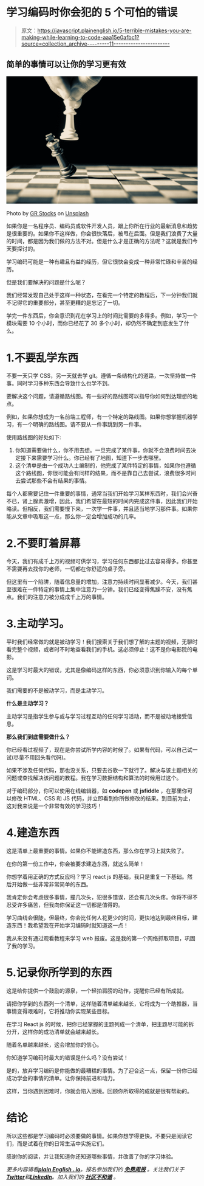 # 学习编码时你会犯的 5 个可怕的错误

> 原文：<https://javascript.plainenglish.io/5-terrible-mistakes-you-are-making-while-learning-to-code-aaa15e0afbc1?source=collection_archive---------11----------------------->

## 简单的事情可以让你的学习更有效

![](img/361a5e924fa030ff86b6eb307b997df5.png)

Photo by [GR Stocks](https://unsplash.com/@grstocks?utm_source=medium&utm_medium=referral) on [Unsplash](https://unsplash.com?utm_source=medium&utm_medium=referral)

如果你是一名程序员、编码员或软件开发人员，跟上你所在行业的最新消息和趋势是很重要的。如果你不这样做，你会很快落后，被甩在后面。但是我们浪费了大量的时间，都是因为我们做的方法不对。但是什么才是正确的方法呢？这就是我们今天要探讨的。

学习编码可能是一种有趣且有益的经历，但它很快会变成一种非常忙碌和辛苦的经历。

但是我们要解决的问题是什么呢？

我们经常发现自己处于这样一种状态，在看完一个特定的教程后，下一分钟我们就不记得它的重要部分，甚至更糟的是忘记了一切。

学完一件东西后，你会意识到花在学习上的时间比需要的多得多。例如，学习一个模块需要 10 个小时，而你已经花了 30 多个小时，却仍然不确定到底发生了什么。

# 1.不要乱学东西

不要一天只学 CSS，另一天就去学 git。遵循一条结构化的道路，一次坚持做一件事。同时学习多种东西会导致什么也学不到。

要解决这个问题，请遵循路线图。有一些好的路线图可以指导你如何到达理想的地点。

例如，如果你想成为一名前端工程师，有一个特定的路线图。如果你想掌握机器学习，有一个明确的路线图。请不要从一件事跳到另一件事。

使用路线图的好处如下:

1.  你知道需要做什么，你不用去想。一旦完成了某件事，你就不会浪费时间去决定接下来需要学习什么。你已经有了地图，知道下一步去哪里。
2.  这个清单是由一个成功人士编制的，他完成了某件特定的事情，如果你也遵循这个路线图，你很可能会有同样的结果，而不是靠自己去尝试，浪费很多时间去尝试那些不会有结果的事情。

每个人都需要记住一件重要的事情，通常当我们开始学习某样东西时，我们会兴奋不已，肾上腺素激增，因此，我们希望在最短的时间内完成这件事，因此我们开始略读。但相反，我们需要慢下来，一次学一件事，并且适当地学习那件事。如果你能从文章中吸取这一点，那么你一定会增加成功的几率。

# 2.不要盯着屏幕

今天，我们有成千上万的视频可供学习，学习任何东西都比过去容易得多。你甚至不需要再去找你的老师，一切都在你舒适的桌子旁。

但这里有一个陷阱，随着信息量的增加，注意力持续时间显著减少。今天，我们甚至很难在一件特定的事情上集中注意力一分钟。我们已经变得焦躁不安，没有焦点。我们的注意力被分成成千上万的事情。

# 3.主动学习。

平时我们经常做的就是被动学习！我们搜索关于我们想了解的主题的视频，无聊时看完整个视频，或者时不时地查看我们的手机。这必须停止！这不是你电影院的电影。

这是学习时最大的错误，尤其是像编码这样的东西，你必须意识到你输入的每个单词。

我们需要的不是被动学习，而是主动学习。

**什么是主动学习？**

主动学习是指学生参与或与学习过程互动的任何学习活动，而不是被动地接受信息。

**那么我们到底需要做什么？**

你已经看过视频了，现在是你尝试所学内容的时候了。如果有代码，可以自己试一试(尽量不用回头看代码)。

如果不涉及任何代码，那也没关系，只要去谷歌一下就行了。解决与该主题相关的问题或查找解决该问题的教程。我在学习数据结构和算法的时候用过这个。

对于编码部分，你可以使用在线编辑器，如 **codepen** 或 **jsfiddle** ，在那里你可以修改 HTML、CSS 和 JS 代码，并立即看到你所做修改的结果。到目前为止，这对我来说是一个非常有效的学习技巧！

# 4.建造东西

这是清单上最重要的事情。如果你不能建造东西，那么你在学习上就失败了。

在你的第一份工作中，你会被要求建造东西，就这么简单！

你想学着用正确的方式反应吗？学习 react js 的基础，我只是重复一下基础。然后开始做一些非常非常简单的东西。

我肯定你会考虑很多事情，撞几次头，犯很多错误，还会有几次头疼。你将不得不忍受许多痛苦，但我向你保证这一切都是值得的。

学习曲线会很陡，但最终，你会比任何人花更少的时间，更快地达到最终目标，建造东西！我希望我在开始学习编码时就知道这一点！

我从来没有通过观看教程来学习 web 报废。这是我的第一个网络抓取项目，巩固了我的学习。

# 5.记录你所学到的东西

这是给你提供一个鼓励的源泉，一个轻拍肩膀的动作，提醒你已经有所成就。

请把你学到的东西列一个清单，这样随着清单越来越长，它将成为一个助推器，当事情变得艰难时，它将推动你实现某些目标。

在学习 React js 的时候，把你已经掌握的主题列成一个清单，把主题尽可能的拆分开，这样你的成功清单就会越来越长。

随着名单越来越长，这会增加你的信心。

你知道学习编码时最大的错误是什么吗？没有尝试！

是的，放弃学习编码是你能做的最糟糕的事情。为了迎合这一点，保留一份你已经成功学会的事情的清单。让你保持前进和动力。

这样，当你遇到困难时，你就会陷入困境。回顾你所取得的成就是很有帮助的。

# 结论

所以这些都是学习编码时必须要做的事情。如果你想学得更快。不要只是阅读它们，而是试着在你的日常生活中实施它们。

感谢你的阅读，并让我知道你还知道哪些事情，并改善了你的学习体验。

*更多内容请看*[***plain English . io***](https://plainenglish.io/)*。报名参加我们的* [***免费周报***](http://newsletter.plainenglish.io/) *。关注我们关于*[***Twitter***](https://twitter.com/inPlainEngHQ)*和*[***LinkedIn***](https://www.linkedin.com/company/inplainenglish/)*。加入我们的* [***社区不和谐***](https://discord.gg/GtDtUAvyhW) *。*